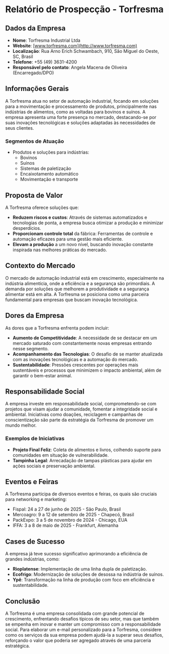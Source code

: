 # Relatório de Prospecção - Torfresma

## Dados da Empresa
- **Nome**: Torfresma Industrial Ltda
- **Website**: [www.torfresma.com](http://www.torfresma.com)
- **Localização**: Rua Arno Erich Schwambach, 910, São Miguel do Oeste, SC, Brasil
- **Telefone**: +55 (49) 3631-4200
- **Responsável pelo contato**: Angela Macena de Oliveira (Encarregado/DPO)

## Informações Gerais
A Torfresma atua no setor de automação industrial, focando em soluções para a movimentação e processamento de produtos, principalmente nas indústrias de alimentos, como as voltadas para bovinos e suínos. A empresa apresenta uma forte presença no mercado, destacando-se por suas inovações tecnológicas e soluções adaptadas às necessidades de seus clientes.

### Segmentos de Atuação
- Produtos e soluções para indústrias:
  - Bovinos
  - Suínos
  - Sistemas de paletização
  - Encaixotamento automático
  - Movimentação e transporte

## Proposta de Valor
A Torfresma oferece soluções que:
- **Reduzem riscos e custos**: Através de sistemas automatizados e tecnologias de ponta, a empresa busca otimizar a produção e minimizar desperdícios.
- **Proporcionam controle total** da fábrica: Ferramentas de controle e automação eficazes para uma gestão mais eficiente.
- **Elevam a produção** a um novo nível, buscando inovação constante inspirada nas melhores práticas do mercado.

## Contexto do Mercado
O mercado de automação industrial está em crescimento, especialmente na indústria alimentícia, onde a eficiência e a segurança são primordiais. A demanda por soluções que melhorem a produtividade e a segurança alimentar está em alta. A Torfresma se posiciona como uma parceira fundamental para empresas que buscam inovação tecnológica.

## Dores da Empresa
As dores que a Torfresma enfrenta podem incluir:
- **Aumento de Competitividade**: A necessidade de se destacar em um mercado saturado com constantemente novas empresas entrando nesse segmento.
- **Acompanhamento das Tecnologias**: O desafio de se manter atualizada com as inovações tecnológicas e a automação do mercado.
- **Sustentabilidade**: Pressões crescentes por operações mais sustentáveis e processos que minimizem o impacto ambiental, além de garantir o bem-estar animal.

## Responsabilidade Social
A empresa investe em responsabilidade social, comprometendo-se com projetos que visam ajudar a comunidade, fomentar a integridade social e ambiental. Iniciativas como doações, reciclagem e campanhas de conscientização são parte da estratégia da Torfresma de promover um mundo melhor.

### Exemplos de Iniciativas
- **Projeto Final Feliz**: Coleta de alimentos e livros, colhendo suporte para comunidades em situação de vulnerabilidade.
- **Tampinha Legal**: Arrecadação de tampas plásticas para ajudar em ações sociais e preservação ambiental.

## Eventos e Feiras
A Torfresma participa de diversos eventos e feiras, os quais são cruciais para networking e marketing:
- Fispal: 24 a 27 de junho de 2025 - São Paulo, Brasil
- Mercoagro: 9 a 12 de setembro de 2025 - Chapecó, Brasil
- PackExpo: 3 a 5 de novembro de 2024 - Chicago, EUA
- IFFA: 3 a 8 de maio de 2025 - Frankfurt, Alemanha

## Cases de Sucesso
A empresa já teve sucesso significativo aprimorando a eficiência de grandes indústrias, como:
- **Rioplatense**: Implementação de uma linha dupla de paletização.
- **Ecofrigo**: Modernização de soluções de desossa na indústria de suínos.
- **Ypê**: Transformação na linha de produção com foco em eficiência e sustentabilidade.

## Conclusão
A Torfresma é uma empresa consolidada com grande potencial de crescimento, enfrentando desafios típicos de seu setor, mas que também se empenha em inovar e manter um compromisso com a responsabilidade social. Para elaborar um e-mail personalizado para a Torfresma, considere como os serviços da sua empresa podem ajudá-la a superar seus desafios, reforçando o valor que poderia ser agregado através de uma parceria estratégica.